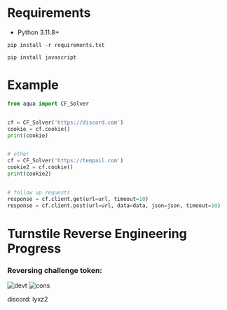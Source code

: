 # Requirements
- Python 3.11.8+
```
pip install -r requirements.txt
```
```
pip install javascript
```

# Example
```python
from aqua import CF_Solver


cf = CF_Solver('https://discord.com')
cookie = cf.cookie()
print(cookie)


# other
cf = CF_Solver('https://tempail.com')
cookie2 = cf.cookie()
print(cookie2)


# follow up requests
response = cf.client.get(url=url, timeout=10)
response = cf.client.post(url=url, data=data, json=json, timeout=10)

```

# Turnstile Reverse Engineering Progress
### Reversing challenge token:
![devt](https://github.com/LOBYXLYX/Cloudflare-Bypass/blob/main/20241107_171954.jpg)
![cons](https://github.com/LOBYXLYX/Cloudflare-Bypass/blob/main/20241107_172047.jpg)

discord: lyxz2
